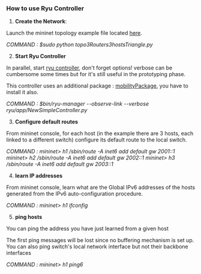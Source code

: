 ### How to use Ryu Controller

1. **Create the Network**:

Launch the mininet topology example file located [here](https://github.com/lucascrx/EURECOM_SDN_assistance_DMM/blob/master/SDN_Controler/Topologies/topo3Routers3hostsTriangle.py).

*COMMAND : $sudo python topo3Routers3hostsTriangle.py*


2. **Start Ryu Controller**

In parallel, start [ryu controller](https://github.com/lucascrx/EURECOM_SDN_assistance_DMM/blob/master/SDN_Controler/Ryu_framework/NewSimpleController.py),
don't forget options!  verbose can be cumbersome some times but for
it's still useful in the prototyping phase.
 
This controller uses an additional package :
[mobilityPackage](https://github.com/lucascrx/EURECOM_SDN_assistance_DMM/tree/master/SDN_Controler/Ryu_framework/mobilityPackage),
you have to install it also.

*COMMAND : $bin/ryu-manager --observe-link --verbose ryu/app/NewSimpleController.py*

3. **Configure default routes** 

From mininet console, for each host (in the example there are 3 hosts,
each linked to a different switch) configure its default route to the
local switch.

*COMMAND : mininet> h1 /sbin/route -A inet6 add default gw 2001::1*
	  *mininet> h2 /sbin/route -A inet6 add default gw 2002::1*
	  *mininet> h3 /sbin/route -A inet6 add default gw 2003::1*

4. **learn IP addresses**

From mininet console, learn what are the Global IPv6 addresses of the
hosts generated from the IPv6 auto-configuration procedure.

*COMMAND : mininet> h1 ifconfig*

5. **ping hosts** 

You can ping the address you have just learned from a given host

The first ping messages will be lost since no buffering mechanism is
set up. You can also ping switch's local network interface but not
their backbone interfaces

*COMMAND : mininet> h1 ping6 <IPv6 address>*

